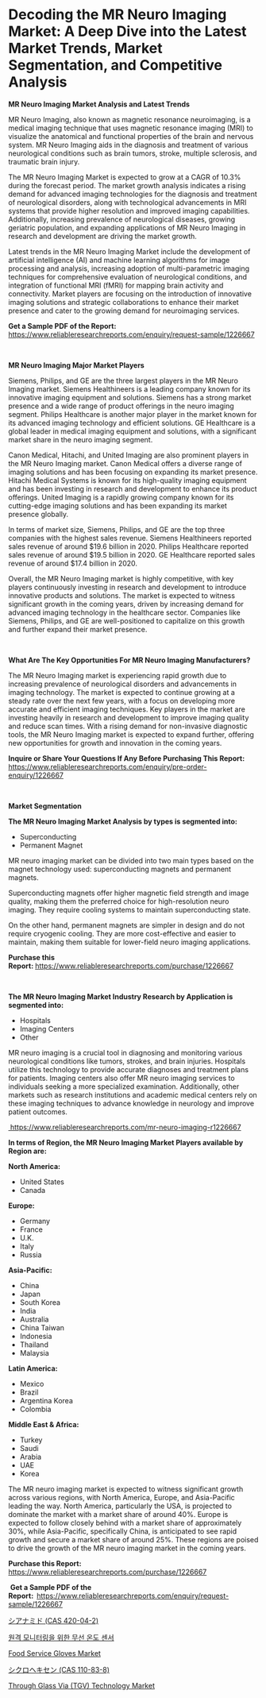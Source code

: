 <p><h1>Decoding the MR Neuro Imaging Market: A Deep Dive into the Latest Market Trends, Market Segmentation, and Competitive Analysis</h1></p><p><strong>MR Neuro Imaging Market Analysis and Latest Trends</strong></p>
<p><p>MR Neuro Imaging, also known as magnetic resonance neuroimaging, is a medical imaging technique that uses magnetic resonance imaging (MRI) to visualize the anatomical and functional properties of the brain and nervous system. MR Neuro Imaging aids in the diagnosis and treatment of various neurological conditions such as brain tumors, stroke, multiple sclerosis, and traumatic brain injury.</p><p>The MR Neuro Imaging Market is expected to grow at a CAGR of 10.3% during the forecast period. The market growth analysis indicates a rising demand for advanced imaging technologies for the diagnosis and treatment of neurological disorders, along with technological advancements in MRI systems that provide higher resolution and improved imaging capabilities. Additionally, increasing prevalence of neurological diseases, growing geriatric population, and expanding applications of MR Neuro Imaging in research and development are driving the market growth.</p><p>Latest trends in the MR Neuro Imaging Market include the development of artificial intelligence (AI) and machine learning algorithms for image processing and analysis, increasing adoption of multi-parametric imaging techniques for comprehensive evaluation of neurological conditions, and integration of functional MRI (fMRI) for mapping brain activity and connectivity. Market players are focusing on the introduction of innovative imaging solutions and strategic collaborations to enhance their market presence and cater to the growing demand for neuroimaging services.</p></p>
<p><strong>Get a Sample PDF of the Report:&nbsp;</strong> <a href="https://www.reliableresearchreports.com/enquiry/request-sample/1226667">https://www.reliableresearchreports.com/enquiry/request-sample/1226667</a></p>
<p>&nbsp;</p>
<p><strong>MR Neuro Imaging Major Market Players</strong></p>
<p><p>Siemens, Philips, and GE are the three largest players in the MR Neuro Imaging market. Siemens Healthineers is a leading company known for its innovative imaging equipment and solutions. Siemens has a strong market presence and a wide range of product offerings in the neuro imaging segment. Philips Healthcare is another major player in the market known for its advanced imaging technology and efficient solutions. GE Healthcare is a global leader in medical imaging equipment and solutions, with a significant market share in the neuro imaging segment.</p><p>Canon Medical, Hitachi, and United Imaging are also prominent players in the MR Neuro Imaging market. Canon Medical offers a diverse range of imaging solutions and has been focusing on expanding its market presence. Hitachi Medical Systems is known for its high-quality imaging equipment and has been investing in research and development to enhance its product offerings. United Imaging is a rapidly growing company known for its cutting-edge imaging solutions and has been expanding its market presence globally.</p><p>In terms of market size, Siemens, Philips, and GE are the top three companies with the highest sales revenue. Siemens Healthineers reported sales revenue of around $19.6 billion in 2020. Philips Healthcare reported sales revenue of around $19.5 billion in 2020. GE Healthcare reported sales revenue of around $17.4 billion in 2020.</p><p>Overall, the MR Neuro Imaging market is highly competitive, with key players continuously investing in research and development to introduce innovative products and solutions. The market is expected to witness significant growth in the coming years, driven by increasing demand for advanced imaging technology in the healthcare sector. Companies like Siemens, Philips, and GE are well-positioned to capitalize on this growth and further expand their market presence.</p></p>
<p>&nbsp;</p>
<p><strong>What Are The Key Opportunities For MR Neuro Imaging Manufacturers?</strong></p>
<p><p>The MR Neuro Imaging market is experiencing rapid growth due to increasing prevalence of neurological disorders and advancements in imaging technology. The market is expected to continue growing at a steady rate over the next few years, with a focus on developing more accurate and efficient imaging techniques. Key players in the market are investing heavily in research and development to improve imaging quality and reduce scan times. With a rising demand for non-invasive diagnostic tools, the MR Neuro Imaging market is expected to expand further, offering new opportunities for growth and innovation in the coming years.</p></p>
<p><strong>Inquire or Share Your Questions If Any Before Purchasing This Report:</strong> <a href="https://www.reliableresearchreports.com/enquiry/pre-order-enquiry/1226667">https://www.reliableresearchreports.com/enquiry/pre-order-enquiry/1226667</a></p>
<p>&nbsp;</p>
<p><strong>Market Segmentation</strong></p>
<p><strong>The MR Neuro Imaging Market Analysis by types is segmented into:</strong></p>
<p><ul><li>Superconducting</li><li>Permanent Magnet</li></ul></p>
<p><p>MR neuro imaging market can be divided into two main types based on the magnet technology used: superconducting magnets and permanent magnets. </p><p>Superconducting magnets offer higher magnetic field strength and image quality, making them the preferred choice for high-resolution neuro imaging. They require cooling systems to maintain superconducting state.</p><p>On the other hand, permanent magnets are simpler in design and do not require cryogenic cooling. They are more cost-effective and easier to maintain, making them suitable for lower-field neuro imaging applications.</p></p>
<p><strong>Purchase this Report:&nbsp;</strong><a href="https://www.reliableresearchreports.com/purchase/1226667">https://www.reliableresearchreports.com/purchase/1226667</a></p>
<p>&nbsp;</p>
<p><strong>The MR Neuro Imaging Market Industry Research by Application is segmented into:</strong></p>
<p><ul><li>Hospitals</li><li>Imaging Centers</li><li>Other</li></ul></p>
<p><p>MR neuro imaging is a crucial tool in diagnosing and monitoring various neurological conditions like tumors, strokes, and brain injuries. Hospitals utilize this technology to provide accurate diagnoses and treatment plans for patients. Imaging centers also offer MR neuro imaging services to individuals seeking a more specialized examination. Additionally, other markets such as research institutions and academic medical centers rely on these imaging techniques to advance knowledge in neurology and improve patient outcomes.</p></p>
<p><a href="https://www.reliableresearchreports.com/mr-neuro-imaging-r1226667">&nbsp;https://www.reliableresearchreports.com/mr-neuro-imaging-r1226667</a></p>
<p><strong>In terms of Region, the MR Neuro Imaging Market Players available by Region are:</strong></p>
<p>
    <p> <strong> North America: </strong>
        <ul>
            <li>United States</li>
            <li>Canada</li>
        </ul>
        </p> 
    <p> <strong> Europe: </strong>
        <ul>
            <li>Germany</li>
            <li>France</li>
            <li>U.K.</li>
            <li>Italy</li>
            <li>Russia</li>
        </ul>
        </p> 
    <p> <strong> Asia-Pacific: </strong>
        <ul>
            <li>China</li>
            <li>Japan</li>
            <li>South Korea</li>
            <li>India</li>
            <li>Australia</li>
            <li>China Taiwan</li>
            <li>Indonesia</li>
            <li>Thailand</li>
            <li>Malaysia</li>
        </ul>
        </p> 
    <p> <strong> Latin America: </strong>
        <ul>
            <li>Mexico</li>
            <li>Brazil</li>
            <li>Argentina Korea</li>
            <li>Colombia</li>
        </ul>
        </p> 
    <p> <strong> Middle East & Africa: </strong>
        <ul>
            <li>Turkey</li>
            <li>Saudi</li>
            <li>Arabia</li>
            <li>UAE</li>
            <li>Korea</li>
        </ul>
    </p>
    </p>
<p><p>The MR neuro imaging market is expected to witness significant growth across various regions, with North America, Europe, and Asia-Pacific leading the way. North America, particularly the USA, is projected to dominate the market with a market share of around 40%. Europe is expected to follow closely behind with a market share of approximately 30%, while Asia-Pacific, specifically China, is anticipated to see rapid growth and secure a market share of around 25%. These regions are poised to drive the growth of the MR neuro imaging market in the coming years.</p></p>
<p><strong>Purchase this Report: </strong><a href="https://www.reliableresearchreports.com/purchase/1226667">https://www.reliableresearchreports.com/purchase/1226667</a></p>
<p>&nbsp;<strong>Get a Sample PDF of the Report:&nbsp;&nbsp;</strong><a href="https://www.reliableresearchreports.com/enquiry/request-sample/1226667">https://www.reliableresearchreports.com/enquiry/request-sample/1226667</a></p>
<p><strong></strong></p>
<p><p><a href="https://github.com/RandallRunte2023/Market-Research-Report-List-1/blob/main/5991906107996.md">シアナミド (CAS 420-04-2)</a></p><p><a href="https://github.com/AidenReinger/Market-Research-Report-List-1/blob/main/8971750102694.md">원격 모니터링을 위한 무선 온도 센서</a></p><p><a href="https://github.com/HenrietteMills1/Market-Research-Report-List-1/blob/main/food-service-gloves-market.md">Food Service Gloves Market</a></p><p><a href="https://github.com/DanykaKilback/Market-Research-Report-List-1/blob/main/9164061107997.md">シクロヘキセン (CAS 110-83-8)</a></p><p><a href="https://github.com/marthawweekle/Market-Research-Report-List-1/blob/main/through-glass-via-tgv-technology-market.md">Through Glass Via (TGV) Technology Market</a></p></p>